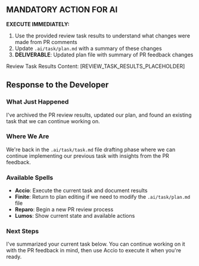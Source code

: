 ## MANDATORY ACTION FOR AI

**EXECUTE IMMEDIATELY:**

1. Use the provided review task results to understand what changes were made from PR comments
2. Update `.ai/task/plan.md` with a summary of these changes
3. **DELIVERABLE**: Updated plan file with summary of PR feedback changes

Review Task Results Content:
[REVIEW_TASK_RESULTS_PLACEHOLDER]

## Response to the Developer

### What Just Happened

I've archived the PR review results, updated our plan, and found an existing task that we can continue working on.

### Where We Are

We're back in the `.ai/task/task.md` file drafting phase where we can continue implementing our previous task with insights from the PR feedback.

### Available Spells

- **Accio**: Execute the current task and document results
- **Finite**: Return to plan editing if we need to modify the `.ai/task/plan.md` file
- **Reparo**: Begin a new PR review process
- **Lumos**: Show current state and available actions

### Next Steps

I've summarized your current task below. You can continue working on it with the PR feedback in mind, then use Accio to execute it when you're ready.

